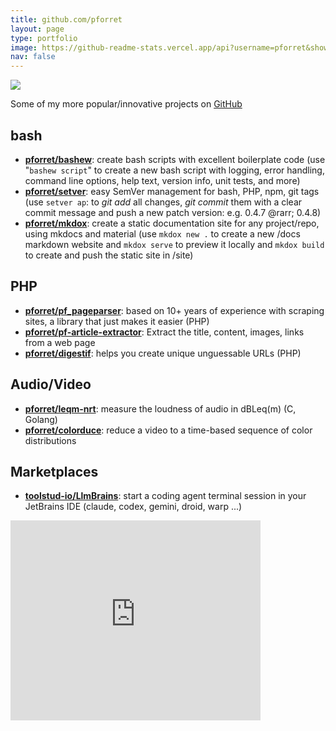 ```yaml
---
title: github.com/pforret
layout: page
type: portfolio
image: https://github-readme-stats.vercel.app/api?username=pforret&show_icons=1&count_private=true&hide_border=1
nav: false
---
```


![](https://github-readme-stats.vercel.app/api?username=pforret&show_icons=1&count_private=true&hide_border=1)

Some of my more popular/innovative projects on [GitHub](https://github.com/pforret)

## bash

* [**pforret/bashew**](https://github.com/pforret/bashew): create bash scripts with excellent boilerplate code (use "`bashew script`" to create a new bash script with logging, error handling, command line options, help text, version info, unit tests, and more)
* [**pforret/setver**](https://github.com/pforret/setver): easy SemVer management for bash, PHP, npm, git tags (use `setver ap`: to _git add_ all changes, _git commit_ them with a clear commit message and push a new patch version: e.g. 0.4.7 @rarr; 0.4.8)
* [**pforret/mkdox**](https://github.com/pforret/mkdox): create a static documentation site for any project/repo, using mkdocs and material (use `mkdox new .` to create a new /docs markdown website and `mkdox serve` to preview it locally and `mkdox build` to create and push the static site in /site)

## PHP
* [**pforret/pf_pageparser**](https://github.com/pforret/pf_pageparser): based on 10+ years of experience with scraping sites, a library that just makes it easier (PHP)
* [**pforret/pf-article-extractor**](https://github.com/pforret/pf-article-extractor): Extract the title, content, images, links from a web page
* [**pforret/digestif**](https://github.com/pforret/digestif): helps you create unique unguessable URLs (PHP)

## Audio/Video

* [**pforret/leqm-nrt**](https://github.com/pforret/leqm-nrt): measure the loudness of audio in dBLeq(m) (C, Golang)
* [**pforret/colorduce**](https://github.com/pforret/colorduce): reduce a video to a time-based sequence of color distributions

## Marketplaces

* [**toolstud-io/LlmBrains**](https://github.com/toolstud-io/LlmBrains): start a coding agent terminal session in your JetBrains IDE (claude, codex, gemini, droid, warp ...)

<iframe style="border: 0px; width: 400px; height: 320px;" src="https://plugins.jetbrains.com/embeddable/card/28522"></iframe>